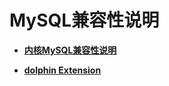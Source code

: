 # MySQL兼容性说明<a name="ZH-CN_TOPIC_0000001201277572"></a>

-   **[内核MySQL兼容性说明](B-compatibility-kernel.md)**  

-   **[dolphin Extension](dolphin-Extension.md)**  
